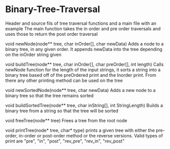 # Binary-Tree-Traversal
Header and source fils of tree traversal functions and a main file with an example
The main function takes the in order and pre order traversals and uses those to return the post order traversal

void newNode(node** tree, char inOrder[], char newData)
  Adds a node to a binary tree, in any given order. It appends newData into the tree depending on the inOrder string given

void buildTree(node** tree, char inOrder[], char preOrder[], int length)
  Calls newNode function for the length of the input strings, it sorts a string into a 
  binary tree based off of the preOrdered print and the Inorder print. From there any other printing method can be used on the tree

void newSortedNode(node** tree, char newData)
  Adds a new node to a binary tree so that the tree remains sorted

void buildSortedTree(node** tree, char inString[], int StringLength)
  Builds a binary tree from a string so that the tree will be sorted

void freeTree(node** tree)
  Frees a tree from the root node

void printTree(node* tree, char* type)
  prints a given tree with either the pre-order, in-order or post-order method or the reverse versions. Valid types of print are
  "pre", "in", "post", "rev_pre", "rev_in", "rev_post"
